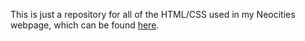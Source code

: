 This is just a repository for all of the HTML/CSS used in my Neocities webpage, which can be found [here](https://scriptkittyjane.neocities.org/).
